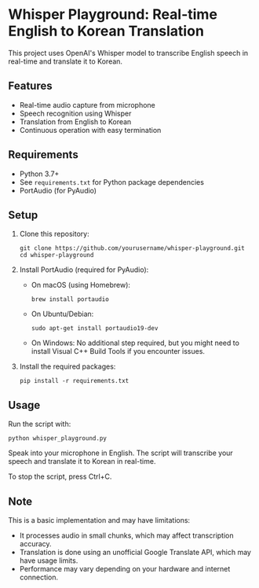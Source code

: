 # Whisper Playground: Real-time English to Korean Translation

This project uses OpenAI's Whisper model to transcribe English speech in real-time and translate it to Korean.

## Features

- Real-time audio capture from microphone
- Speech recognition using Whisper
- Translation from English to Korean
- Continuous operation with easy termination

## Requirements

- Python 3.7+
- See `requirements.txt` for Python package dependencies
- PortAudio (for PyAudio)

## Setup

1. Clone this repository:
   ```
   git clone https://github.com/yourusername/whisper-playground.git
   cd whisper-playground
   ```

2. Install PortAudio (required for PyAudio):
   - On macOS (using Homebrew):
     ```
     brew install portaudio
     ```
   - On Ubuntu/Debian:
     ```
     sudo apt-get install portaudio19-dev
     ```
   - On Windows: No additional step required, but you might need to install Visual C++ Build Tools if you encounter issues.

3. Install the required packages:
   ```
   pip install -r requirements.txt
   ```

## Usage

Run the script with:

```
python whisper_playground.py
```

Speak into your microphone in English. The script will transcribe your speech and translate it to Korean in real-time.

To stop the script, press Ctrl+C.

## Note

This is a basic implementation and may have limitations:
- It processes audio in small chunks, which may affect transcription accuracy.
- Translation is done using an unofficial Google Translate API, which may have usage limits.
- Performance may vary depending on your hardware and internet connection.